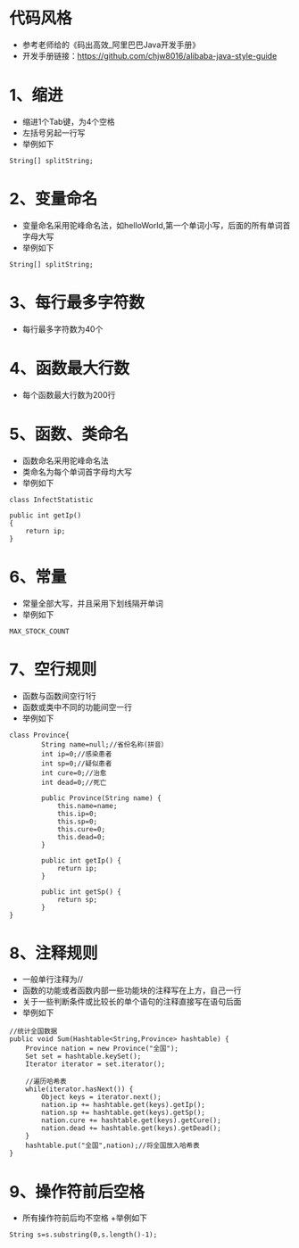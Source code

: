 # 代码风格

+ 参考老师给的《码出高效_阿里巴巴Java开发手册》
+ 开发手册链接：https://github.com/chjw8016/alibaba-java-style-guide

# 1、缩进
+ 缩进1个Tab键，为4个空格
+ 左括号另起一行写
+ 举例如下
```
String[] splitString;
```

# 2、变量命名
+ 变量命名采用驼峰命名法，如helloWorld,第一个单词小写，后面的所有单词首字母大写
+ 举例如下
```
String[] splitString;
```

# 3、每行最多字符数
+ 每行最多字符数为40个


# 4、函数最大行数
+ 每个函数最大行数为200行

# 5、函数、类命名
+ 函数命名采用驼峰命名法
+ 类命名为每个单词首字母均大写
+ 举例如下
```
class InfectStatistic 
```
```
public int getIp() 
{
	return ip;
}
```

# 6、常量
+ 常量全部大写，并且采用下划线隔开单词
+ 举例如下
```
MAX_STOCK_COUNT
```

# 7、空行规则
+ 函数与函数间空行1行
+ 函数或类中不同的功能间空一行
+ 举例如下
```
class Province{
		String name=null;//省份名称(拼音）
	    int ip=0;//感染患者
	    int sp=0;//疑似患者
	    int cure=0;//治愈
	    int dead=0;//死亡
	    
	    public Province(String name) {
	    	this.name=name;
	    	this.ip=0;
	    	this.sp=0;
	    	this.cure=0;
	    	this.dead=0;
	    }
	    
	    public int getIp() {
	    	return ip;
	    }
	    
	    public int getSp() {
	    	return sp;
	    }
}
```

# 8、注释规则
+ 一般单行注释为//
+ 函数的功能或者函数内部一些功能块的注释写在上方，自己一行
+ 关于一些判断条件或比较长的单个语句的注释直接写在语句后面
+ 举例如下
```
//统计全国数据
public void Sum(Hashtable<String,Province> hashtable) {
    Province nation = new Province("全国");
	Set set = hashtable.keySet();
	Iterator iterator = set.iterator();
	
	//遍历哈希表
    while(iterator.hasNext()) {
        Object keys = iterator.next();
        nation.ip += hashtable.get(keys).getIp();
        nation.sp += hashtable.get(keys).getSp();
        nation.cure += hashtable.get(keys).getCure();
        nation.dead += hashtable.get(keys).getDead();
    }
    hashtable.put("全国",nation);//将全国放入哈希表
}
```

# 9、操作符前后空格
+ 所有操作符前后均不空格
+举例如下
```
String s=s.substring(0,s.length()-1);
```
